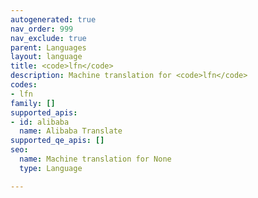 ```yaml
---
autogenerated: true
nav_order: 999
nav_exclude: true
parent: Languages
layout: language
title: <code>lfn</code>
description: Machine translation for <code>lfn</code>
codes:
- lfn
family: []
supported_apis:
- id: alibaba
  name: Alibaba Translate
supported_qe_apis: []
seo:
  name: Machine translation for None
  type: Language

---
```


